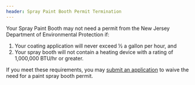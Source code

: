 ```yaml
---
header: Spray Paint Booth Permit Termination
---
```


Your Spray Paint Booth may not need a permit from the New Jersey Department of Environmental Protection if:

1. Your coating application will never exceed ½ a gallon per hour, and
2. Your spray booth will not contain a heating device with a rating of 1,000,000 BTU/hr or greater.

If you meet these requirements, you may [submit an application](https://www.nj.gov/dep/enforcement/docs/autobody-exemption-form-08162016.pdf) to waive the need for a paint spray booth permit.
